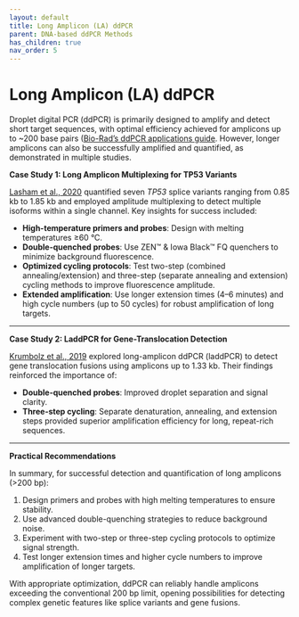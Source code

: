 ```yaml
---
layout: default
title: Long Amplicon (LA) ddPCR
parent: DNA-based ddPCR Methods
has_children: true
nav_order: 5
---
```


# Long Amplicon (LA) ddPCR

Droplet digital PCR (ddPCR) is primarily designed to amplify and detect short target sequences, with optimal efficiency achieved for amplicons up to ~200 base pairs ([Bio-Rad’s ddPCR applications guide](<https://www.bio-rad.com/webroot/web/pdf/lsr/literature/Bulletin_6407.pdf>). However, longer amplicons can also be successfully amplified and quantified, as demonstrated in multiple studies.

**Case Study 1: Long Amplicon Multiplexing for TP53 Variants**

[Lasham et al., 2020](<https://www.mdpi.com/2072-6694/12/3/769>) quantified seven *TP53* splice variants ranging from 0.85 kb to 1.85 kb and employed amplitude multiplexing to detect multiple isoforms within a single channel. Key insights for success included:

- **High-temperature primers and probes**: Design with melting temperatures ≥60 °C.
- **Double-quenched probes**: Use ZEN™ & Iowa Black™ FQ quenchers to minimize background fluorescence.
- **Optimized cycling protocols**: Test two-step (combined annealing/extension) and three-step (separate annealing and extension) cycling methods to improve fluorescence amplitude.
- **Extended amplification**: Use longer extension times (4–6 minutes) and high cycle numbers (up to 50 cycles) for robust amplification of long targets.

---

**Case Study 2: LaddPCR for Gene-Translocation Detection**

[Krumbolz et al., 2019](<https://onlinelibrary.wiley.com/doi/10.1111/jcmm.14321>) explored long-amplicon ddPCR (laddPCR) to detect gene translocation fusions using amplicons up to 1.33 kb. Their findings reinforced the importance of:

- **Double-quenched probes**: Improved droplet separation and signal clarity.
- **Three-step cycling**: Separate denaturation, annealing, and extension steps provided superior amplification efficiency for long, repeat-rich sequences.

---

**Practical Recommendations**

In summary, for successful detection and quantification of long amplicons (>200 bp):

1. Design primers and probes with high melting temperatures to ensure stability.
2. Use advanced double-quenching strategies to reduce background noise.
3. Experiment with two-step or three-step cycling protocols to optimize signal strength.
4. Test longer extension times and higher cycle numbers to improve amplification of longer targets.

With appropriate optimization, ddPCR can reliably handle amplicons exceeding the conventional 200 bp limit, opening possibilities for detecting complex genetic features like splice variants and gene fusions.
